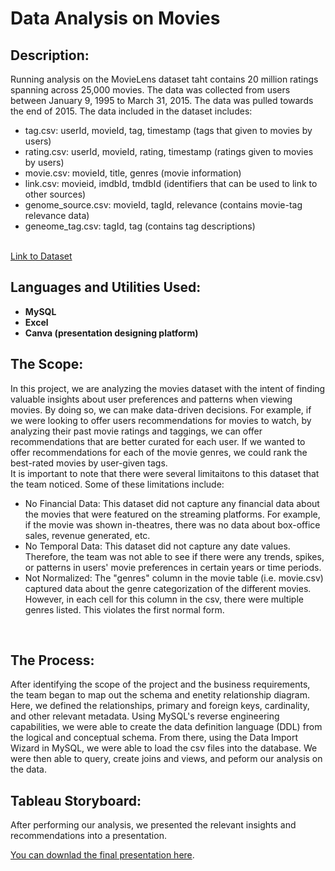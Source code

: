 <h1>Data Analysis on Movies</h1>

<h2>Description:</h2>

Running analysis on the MovieLens dataset taht contains 20 million ratings spanning across 25,000 movies. The data was collected from users between January 9, 1995 to March 31, 2015. The data was pulled towards the end of 2015. The data included in the dataset includes:
- tag.csv: userId, movieId, tag, timestamp (tags that given to movies by users)
- rating.csv: userId, movieId, rating, timestamp (ratings given to movies by users)
- movie.csv: movieId, title, genres (movie information)
- link.csv: movieid, imdbId, tmdbId (identifiers that can be used to link to other sources)
- genome_source.csv: movieId, tagId, relevance (contains movie-tag relevance data)
- geneome_tag.csv: tagId, tag (contains tag descriptions)

<br /><a>
[Link to Dataset](https://www.kaggle.com/datasets/grouplens/movielens-20m-dataset)</a>


<h2>Languages and Utilities Used:</h2>

- <b>MySQL</b> 
- <b>Excel</b> 
- <b>Canva (presentation designing platform)</b>

<h2>The Scope:</h2>

<a> In this project, we are analyzing the movies dataset with the intent of finding valuable insights about user preferences and patterns when viewing movies. By doing so, we can make data-driven decisions. For example, if we were looking to offer users recommendations for movies to watch, by analyzing their past movie ratings and taggings, we can offer recommendations that are better curated for each user. If we wanted to offer recommendations for each of the movie genres, we could rank the best-rated movies by user-given tags.</a>
<br />
<a> It is important to note that there were several limitaitons to this dataset that the team noticed. Some of these limitations include:
- No Financial Data: This dataset did not capture any financial data about the movies that were featured on the streaming platforms. For example, if the movie was shown in-theatres, there was no data about box-office sales, revenue generated, etc.
- No Temporal Data: This dataset did not capture any date values. Therefore, the team was not able to see if there were any trends, spikes, or patterns in users' movie preferences in certain years or time periods.
- Not Normalized: The "genres" column in the movie table (i.e. movie.csv) captured data about the genre categorization of the different movies. However, in each cell for this column in the csv, there were multiple genres listed. This violates the first normal form.

<br />
<h2>The Process:</h2>
<a>After identifying the scope of the project and the business requirements, the team began to map out the schema and enetity relationship diagram. Here, we defined the relationships, primary and foreign keys, cardinality, and other relevant metadata. Using MySQL's reverse engineering capabilities, we were able to create the data definition language (DDL) from the logical and conceptual schema. From there, using the Data Import Wizard in MySQL, we were able to load the csv files into the database. 
We were then able to query, create joins and views, and peform our analysis on the data. 
</a>

<h2>Tableau Storyboard:</h2>
<a>
  After performing our analysis, we presented the relevant insights and recommendations into a presentation.
</a>
<br />
<a> 
  
  [You can downlad the final presentation here](https://github.com/alayasiri/movies-buan/blob/4e1362a169d5acc9f1ccdd15b999c89ba7e8dfef/movie_presentation.pdf).
</a>

<!--
<h2>Cleaning and Normalizing:</h2>

<a> First, I had to clean and normalize the data by removing reduant data, building reference tables, and fixing encoded data. I used MySQL and Python to normalize the data; I used Python, Tableau Prep, and Excel to clean the data. I had to normalize the artist, track, and genre data by building reference tables. When I load the CSV files into MySQL, this will improve execution and simplify the querying process. Then, I changed the tracks' duration from being recorded in milliseconds to minutes. This will make any analysis done on track duration to be more meaningful and easier to understand. 

I then loaded the CSV files into MySQL and was able access the database through Tableau to conduct all the analysis. I used Tableau to create visuals that offer insights into the data. Tableau was used to offer insights into relationships between track features, understanding the track features of popular tracks, and analyzing patterns found in the track features of popular music. All of these visualizations were used in creating the story board.</a>

<h2>Data Visualization:</h2>

<p align="center">
Correlation between Duration and Popularity: <br/>
<img src="https://i.imgur.com/pUYeQGl.png" height="80%" width="80%" alt="Tableau"/>
<br />
<br />
Number of Artists and Avg.Popularity by Genre:  <br/>
<img src="https://i.imgur.com/qmZnBlk.png" height="80%" width="80%" alt="Tableau"/>
<br />
<br />
Track Features of the '23 Coachella Artists:  <br/>
<img src="https://i.imgur.com/9YQSqqJ.png" height="80%" width="80%" alt="Tableau"/>
<br />
<br />
Chart-Topping Artist's Most and Least Popular Songs' Features:  <br/>
<img src="https://i.imgur.com/a2guNIK.png" height="80%" width="80%" alt="Tableau"/>
<br />
<br />

<h2>Tableau Storyboard:</h2>

<a> You can [downlad the Tableau storyboard here](https://github.com/alayasiri/bi-music/blob/main/spotify%20tableau.twbx). </a>



<p align="center">
Conceptual Diagram: <br/>
<img src="https://i.imgur.com/y6PFfWt.jpeg" height="80%" width="80%" alt="Clinic DB"/>
<br />
<br />
Schema:  <br/>
<img src="https://i.imgur.com/8p3eMOu.png" height="80%" width="80%" alt="Clinic DB"/>
<br />
<br />

<h2>Create and Insert:</h2>

<b>Building a Database for a Clinic</b>
- [Create Tables](https://github.com/alayasiri/ClinicDatabase/blob/c352ca6e6d38b99bc8dd34ec7708f6dd89f94e9d/Create%20Table)
- [Insert Statements](https://github.com/alayasiri/ClinicDatabase/blob/main/Inserts)

<p align="center">
Example using Patient's Table: <br/>
<img src="https://i.imgur.com/cJ5SKKs.png" height="80%" width="80%" alt="Clinic DB"/>
<br />
<br />
  
<h2>Writing Queries and Views:</h2>

<b>Code to All Queries and Views</b>
- [Queries](https://github.com/alayasiri/ClinicDatabase/blob/main/Create%20Table)
- [Views](https://github.com/alayasiri/ClinicDatabase/blob/main/Views)
  
<p align="center">
Example Query:  <br/>
<img src="https://i.imgur.com/6FKnmUf.png" height="80%" width="80%" alt="Clinic DB"/>
<br />
<br />
Example View:  <br/>
<img src="https://i.imgur.com/RqlX2TO.png" height="80%" width="80%" alt="Clinic DB"/>
<br />
<br /> 

<br/>
<img src="https://i.imgur.com/nSyMgA3.png" height="80%" width="80%" alt="Clinic DB"/>
<br />
<br /> 
  
<!--
 ```diff
- text in red
+ text in green
! text in orange
# text in gray
@@ text in purple (and bold)@@
```
--!>

